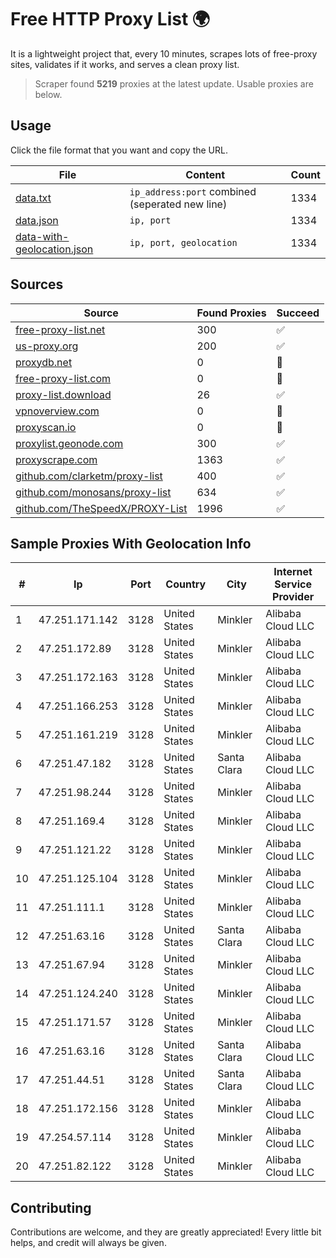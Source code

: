 
# Free HTTP Proxy List 🌍

It is a lightweight project that, every 10 minutes, scrapes lots of free-proxy sites, validates if it works, and serves a clean proxy list.


> Scraper found **5219** proxies at the latest update. Usable proxies are below.

## Usage

Click the file format that you want and copy the URL.


|File|Content|Count|
|----|-------|-----|
|[data.txt](https://raw.githubusercontent.com/themiralay/Proxy-List-World/master/data.txt)|`ip_address:port` combined (seperated new line)|1334|
|[data.json](https://raw.githubusercontent.com/themiralay/Proxy-List-World/master/data.json)|`ip, port`|1334|
|[data-with-geolocation.json](https://raw.githubusercontent.com/themiralay/Proxy-List-World/master/data-with-geolocation.json)|`ip, port, geolocation`|1334|

## Sources

|Source|Found Proxies|Succeed|
|------|-------------|-------|
|[free-proxy-list.net](https://free-proxy-list.net)|300|✅|
|[us-proxy.org](https://www.us-proxy.org)|200|✅|
|[proxydb.net](http://proxydb.net)|0|🚫|
|[free-proxy-list.com](https://free-proxy-list.com/?page=&port=&type%5B%5D=http&type%5B%5D=https&up_time=0&search=Search)|0|🚫|
|[proxy-list.download](https://www.proxy-list.download/HTTP)|26|✅|
|[vpnoverview.com](https://vpnoverview.com/privacy/anonymous-browsing/free-proxy-servers)|0|🚫|
|[proxyscan.io](https://www.proxyscan.io)|0|🚫|
|[proxylist.geonode.com](https://proxylist.geonode.com/api/proxy-list?limit=300&page=1&sort_by=lastChecked&sort_type=desc&protocols=http,https)|300|✅|
|[proxyscrape.com](https://api.proxyscrape.com/v2/?request=displayproxies&protocol=http&timeout=10000&country=all&ssl=all&anonymity=all)|1363|✅|
|[github.com/clarketm/proxy-list](https://raw.githubusercontent.com/clarketm/proxy-list/master/proxy-list-raw.txt)|400|✅|
|[github.com/monosans/proxy-list](https://raw.githubusercontent.com/monosans/proxy-list/main/proxies/http.txt)|634|✅|
|[github.com/TheSpeedX/PROXY-List](https://raw.githubusercontent.com/TheSpeedX/PROXY-List/master/http.txt)|1996|✅|


## Sample Proxies With Geolocation Info

|#|Ip|Port|Country|City|Internet Service Provider|
|-|--|----|-------|----|-------------------------|
|1|47.251.171.142|3128|United States|Minkler|Alibaba Cloud LLC|
|2|47.251.172.89|3128|United States|Minkler|Alibaba Cloud LLC|
|3|47.251.172.163|3128|United States|Minkler|Alibaba Cloud LLC|
|4|47.251.166.253|3128|United States|Minkler|Alibaba Cloud LLC|
|5|47.251.161.219|3128|United States|Minkler|Alibaba Cloud LLC|
|6|47.251.47.182|3128|United States|Santa Clara|Alibaba Cloud LLC|
|7|47.251.98.244|3128|United States|Minkler|Alibaba Cloud LLC|
|8|47.251.169.4|3128|United States|Minkler|Alibaba Cloud LLC|
|9|47.251.121.22|3128|United States|Minkler|Alibaba Cloud LLC|
|10|47.251.125.104|3128|United States|Minkler|Alibaba Cloud LLC|
|11|47.251.111.1|3128|United States|Minkler|Alibaba Cloud LLC|
|12|47.251.63.16|3128|United States|Santa Clara|Alibaba Cloud LLC|
|13|47.251.67.94|3128|United States|Minkler|Alibaba Cloud LLC|
|14|47.251.124.240|3128|United States|Minkler|Alibaba Cloud LLC|
|15|47.251.171.57|3128|United States|Minkler|Alibaba Cloud LLC|
|16|47.251.63.16|3128|United States|Santa Clara|Alibaba Cloud LLC|
|17|47.251.44.51|3128|United States|Santa Clara|Alibaba Cloud LLC|
|18|47.251.172.156|3128|United States|Minkler|Alibaba Cloud LLC|
|19|47.254.57.114|3128|United States|Minkler|Alibaba Cloud LLC|
|20|47.251.82.122|3128|United States|Minkler|Alibaba Cloud LLC|



## Contributing

Contributions are welcome, and they are greatly appreciated! Every
little bit helps, and credit will always be given.


